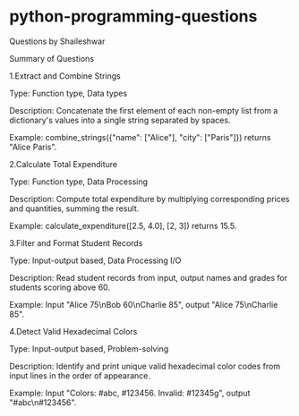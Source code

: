 # python-programming-questions
Questions by Shaileshwar


Summary of Questions

1.Extract and Combine Strings

Type: Function type, Data types

Description: Concatenate the first element of each non-empty list from a dictionary's values into a single string separated by spaces.

Example: combine_strings({"name": ["Alice"], "city": ["Paris"]}) returns "Alice Paris".


2.Calculate Total Expenditure

Type: Function type, Data Processing

Description: Compute total expenditure by multiplying corresponding prices and quantities, summing the result.

Example: calculate_expenditure([2.5, 4.0], [2, 3]) returns 15.5.


3.Filter and Format Student Records

Type: Input-output based, Data Processing I/O

Description: Read student records from input, output names and grades for students scoring above 60.

Example: Input "Alice 75\nBob 60\nCharlie 85", output "Alice 75\nCharlie 85".


4.Detect Valid Hexadecimal Colors

Type: Input-output based, Problem-solving

Description: Identify and print unique valid hexadecimal color codes from input lines in the order of appearance.

Example: Input "Colors: #abc, #123456. Invalid: #12345g", output "#abc\n#123456".

